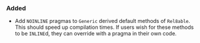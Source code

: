 ### Added

- Add `NOINLINE` pragmas to `Generic` derived default methods of `Rel8able`. This should speed up
  compilation times. If users wish for these methods to be `INLINE`d, they can override with a
  pragma in their own code.
